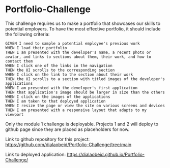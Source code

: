 # Portfolio-Challenge

This challenge requires us to make a portfolio that showcases our skills to potential employers. To have the most effective portfolio, it should include the following criteria:

```
GIVEN I need to sample a potential employee's previous work
WHEN I load their portfolio
THEN I am presented with the developer's name, a recent photo or avatar, and links to sections about them, their work, and how to contact them
WHEN I click one of the links in the navigation
THEN the UI scrolls to the corresponding section
WHEN I click on the link to the section about their work
THEN the UI scrolls to a section with titled images of the developer's applications
WHEN I am presented with the developer's first application
THEN that application's image should be larger in size than the others
WHEN I click on the images of the applications
THEN I am taken to that deployed application
WHEN I resize the page or view the site on various screens and devices
THEN I am presented with a responsive layout that adapts to my viewport
```

Only the module 1 challenge is deployable. Projects 1 and 2 will deploy to github page since they are placed as placeholders for now. 


Link to github repository for this project:
https://github.com/dialaobeid/Portfolio-Challenge/tree/main

Link to deployed application:
https://dialaobeid.github.io/Portfolio-Challenge/

